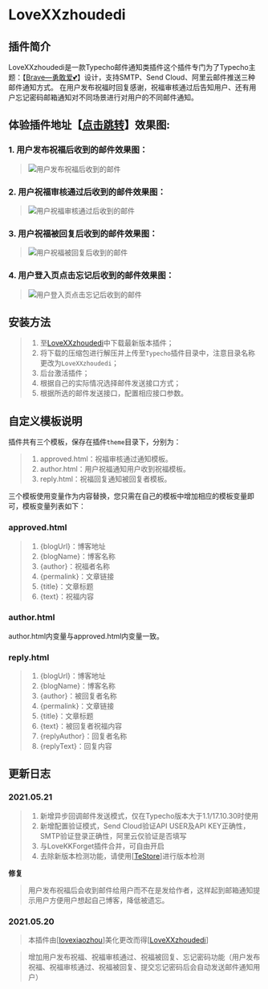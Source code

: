 # LoveXXzhoudedi

## 插件简介

LoveXXzhoudedi是一款Typecho邮件通知类插件这个插件专门为了Typecho主题：【[Brave—勇敢爱💕](https://blog.zwying.com/archives/59.html)】设计，支持SMTP、Send Cloud、阿里云邮件推送三种邮件通知方式。
在用户发布祝福时回复感谢，祝福审核通过后告知用户、还有用户忘记密码邮箱通知对不同场景进行对用户的不同邮件通知。


## 体验插件地址【[点击跳转](https://www.lvxin.xn--6qq986b3xl/)】效果图:
###  1. 用户发布祝福后收到的邮件效果图：

>![用户发布祝福后收到的邮件](https://images.gitee.com/uploads/images/2021/0522/182705_83aa88f6_8758841.jpeg "IMG_20210522_181250.jpg")
###  2. 用户祝福审核通过后收到的邮件效果图：

>![用户祝福审核通过后收到的邮件](https://images.gitee.com/uploads/images/2021/0522/182738_c5705375_8758841.jpeg "IMG_20210522_181348.jpg")
###  3. 用户祝福被回复后收到的邮件效果图：

>![用户祝福被回复后收到的邮件](https://images.gitee.com/uploads/images/2021/0522/182902_67c40f3c_8758841.jpeg "IMG_20210522_182130.jpg")
###  4. 用户登入页点击忘记后收到的邮件效果图：

>![用户登入页点击忘记后收到的邮件](https://images.gitee.com/uploads/images/2021/0522/182922_b7dae14a_8758841.jpeg "IMG_20210522_181447.jpg")
## 安装方法

> 1. 至[LoveXXzhoudedi](https://gitee.com/LinkXiaoZhou/LoveXXzhoudedi)中下载最新版本插件；
> 2. 将下载的压缩包进行解压并上传至`Typecho`插件目录中，注意目录名称更改为`LoveXXzhoudedi`；
> 3. 后台激活插件；
> 4. 根据自己的实际情况选择邮件发送接口方式；
> 5. 根据所选的邮件发送接口，配置相应接口参数。

## 自定义模板说明

插件共有三个模板，保存在插件`theme`目录下，分别为：

> 1. approved.html：祝福审核通过通知模板。
> 2. author.html：用户祝福通知用户收到祝福模板。
> 3. reply.html：祝福回复通知被回复者模板。

三个模板使用变量作为内容替换，您只需在自己的模板中增加相应的模板变量即可，模板变量列表如下：

### approved.html

> 1. {blogUrl}：博客地址
> 2. {blogName}：博客名称
> 3. {author}：祝福者名称
> 4. {permalink}：文章链接
> 5. {title}：文章标题
> 6. {text}：祝福内容

### author.html

author.html内变量与approved.html内变量一致。

### reply.html

> 1. {blogUrl}：博客地址
> 2. {blogName}：博客名称
> 3. {author}：被回复者名称
> 4. {permalink}：文章链接
> 5. {title}：文章标题
> 6. {text}：被回复者祝福内容
> 7. {replyAuthor}：回复者名称
> 8. {replyText}：回复内容

## 更新日志

### 2021.05.21

> 1. 新增异步回调邮件发送模式，仅在Typecho版本大于1.1/17.10.30时使用
> 2. 新增配置验证模式，Send Cloud验证API USER及API KEY正确性，SMTP验证登录正确性，阿里云仅验证是否填写
> 3. 与LoveKKForget插件合并，可自由开启
> 4. 去除新版本检测功能，请使用[[TeStore](http://www.yzmb.me/archives/net/testore-for-typecho)]进行版本检测

**修复**
> 用户发布祝福后会收到邮件给用户而不在是发给作者，这样起到邮箱通知提示用户方便用户想起自己博客，降低被遗忘。

### 2021.05.20
> 本插件由[[lovexiaozhou](https://github.com/zhoudedi/lovexiaozhou)]美化更改而得[[LoveXXzhoudedi](https://github.com/zhoudedi/LoveXXzhoudedi)]

> 增加用户发布祝福、祝福审核通过、祝福被回复、忘记密码功能（用户发布祝福、祝福审核通过、祝福被回复、提交忘记密码后会自动发送邮件通知用户）
